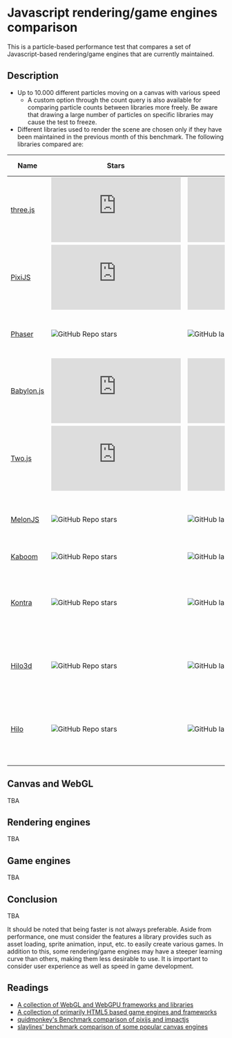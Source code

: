 # Javascript rendering/game engines comparison

This is a particle-based performance test that compares a set of Javascript-based rendering/game engines that are currently maintained.

## Description

- Up to 10.000 different particles moving on a canvas with various speed
  - A custom option through the count query is also available for comparing particle counts between libraries more freely. Be aware that drawing a large number of particles on specific libraries may cause the test to freeze.
- Different libraries used to render the scene are chosen only if they have been maintained in the previous month of this benchmark. The following libraries compared are:

| Name                                                  | Stars                                                                          | Last Commit                                                                           | Description                                                                 | Game engine |
| ----------------------------------------------------- | ------------------------------------------------------------------------------ | ------------------------------------------------------------------------------------- | --------------------------------------------------------------------------- | ----------- |
| [three.js](https://github.com/mrdoob/three.js)        | ![GitHub Repo stars](https://img.shields.io/github/stars/mrdoob/three.js)      | ![GitHub last commit](https://img.shields.io/github/last-commit/mrdoob/three.js)      | JavaScript 3D library                                                       | no          |
| [PixiJS](https://github.com/pixijs/pixi.js)           | ![GitHub Repo stars](https://img.shields.io/github/stars/pixijs/pixi.js)       | ![GitHub last commit](https://img.shields.io/github/last-commit/pixijs/pixi.js)       | Super fast HTML 5 2D rendering engine that uses webGL with canvas fallback  | no          |
| [Phaser](https://github.com/photonstorm/phaser)       | ![GitHub Repo stars](https://img.shields.io/github/stars/photonstorm/phaser)   | ![GitHub last commit](https://img.shields.io/github/last-commit/photonstorm/phaser)   | A popular, polished, free HTML5 game framework.                             | yes         |
| [Babylon.js](https://github.com/BabylonJS/Babylon.js) | ![GitHub Repo stars](https://img.shields.io/github/stars/BabylonJS/Babylon.js) | ![GitHub last commit](https://img.shields.io/github/last-commit/BabylonJS/Babylon.js) | a complete JavaScript framework for building 3D games with HTML 5 and WebGL | yes         |
| [Two.js](https://github.com/jonobr1/two.js)           | ![GitHub Repo stars](https://img.shields.io/github/stars/jonobr1/two.js)       | ![GitHub last commit](https://img.shields.io/github/last-commit/jonobr1/two.js)       | A renderer agnostic two-dimensional drawing api for the web.                | no          |
| [MelonJS](https://github.com/melonjs/melonjs)         | ![GitHub Repo stars](https://img.shields.io/github/stars/melonjs/melonjs)      | ![GitHub last commit](https://img.shields.io/github/last-commit/melonjs/melonjs)      | Can use Tiled Map Editor, the engine is declared "lightweight"              | yes         |
| [Kaboom](https://github.com/replit/kaboom)            | ![GitHub Repo stars](https://img.shields.io/github/stars/replit/kaboom)        | ![GitHub last commit](https://img.shields.io/github/last-commit/replit/kaboom)        | JavaScript game library                                                     | yes         |
| [Kontra](https://github.com/straker/kontra)           | ![GitHub Repo stars](https://img.shields.io/github/stars/straker/kontra)       | ![GitHub last commit](https://img.shields.io/github/last-commit/straker/kontra)       | A lightweight JavaScript gaming micro-library, optimized for js13kGames.    | yes         |
| [Hilo3d](https://github.com/hiloteam/Hilo3d)          | ![GitHub Repo stars](https://img.shields.io/github/stars/hiloteam/Hilo3d)      | ![GitHub last commit](https://img.shields.io/github/last-commit/hiloteam/Hilo3d)      | A 3D WebGL Rendering Engine developed by Alibaba Group                      | yes         |
| [Hilo](https://github.com/hiloteam/Hilo)              | ![GitHub Repo stars](https://img.shields.io/github/stars/hiloteam/Hilo)        | ![GitHub last commit](https://img.shields.io/github/last-commit/hiloteam/Hilo)        | A Cross-end HTML5 Game development solution developed by Alibaba Group      | yes         |

## Canvas and WebGL

TBA

## Rendering engines

TBA

## Game engines

TBA

## Conclusion

TBA

It should be noted that being faster is not always preferable. Aside from performance, one must consider the features a library provides such as asset loading, sprite animation, input, etc. to easily create various games. In addition to this, some rendering/game engines may have a steeper learning curve than others, making them less desirable to use. It is important to consider user experience as well as speed in game development.

## Readings

- [A collection of WebGL and WebGPU frameworks and libraries](https://gist.github.com/dmnsgn/76878ba6903cf15789b712464875cfdc)
- [A collection of primarily HTML5 based game engines and frameworks](https://github.com/bebraw/jswiki/wiki/Game-Engines)
- [quidmonkey's Benchmark comparison of pixijs and impactjs](https://github.com/quidmonkey/particle_test)
- [slaylines' benchmark comparison of some popular canvas engines](https://github.com/slaylines/canvas-engines-comparison)
